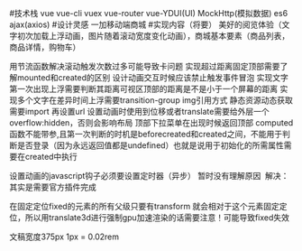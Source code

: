 #技术栈
vue vue-cli vuex vue-router vue-YDUI(UI) MockHttp(模拟数据) es6 ajax(axios) 
#设计灵感
一加移动端商城
#实现内容（将要）
美好的阅览体验（文字初次加载上浮动画，图片随着滚动宽度变化动画），商城基本要素（商品列表，商品详情，购物车）

用节流函数解决滚动触发次数过多可能导致卡问题
实现超过距离固定顶部需要了解mounted和created的区别
设计动画交互时候应该禁止触发事件冒泡
实现文字第一次出现上浮需要判断其距离可视区顶部的距离是不是小于一个屏幕的距离
实现多个文字在差异时间上浮需要transition-group
img引用方式 静态资源动态获取需要import 再设置url
设置动画时使用到位移或者translate需要给外层一个overflow:hidden，否则会影响布局
顶部下拉菜单在出现时候返回顶部
computed函数不能带参,且第一次判断的时机是beforecreated和created之间，不能用于判断是否登录（因为永远返回值都是undefined）也就是说用于初始化的所需属性需要在created中执行

设置动画的javascript钩子必须要设置定时器（异步）  暂时没有理解原因  解决：其实是需要官方插件完成

在固定定位fixed的元素的所有父级只要有transform 就会相对于这个元素固定定位，所以用translate3d进行强制gpu加速渲染的话需要注意！可能导致fixed失效







  文稿宽度375px
  1px = 0.02rem
